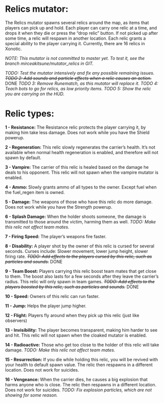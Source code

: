 Relics mutator:
===============

The Relics mutator spawns several relics around the map, as items that players can pick up and hold. Each player can carry one relic at a time, and drops it when they die or press the “drop relic” button. If not picked up after some time, a relic will respawn in another location. Each relic grants a special ability to the player carrying it. Currently, there are 16 relics in Xonotic.

*NOTE: This mutator is not committed to master yet. To test it, see the branch mirceakitsune/mutator\_relics in GIT.*

*TODO: Test the mutator intensively and fix any possible remaining issues.*
~~*TODO 2: Add sounds and particle effects when a relic causes an action.*~~ DONE
*TODO 3: Remove Runematch, as this mutator will replace it.*
*TODO 4: Teach bots to go for relics, as low priority items.*
*TODO 5: Show the relic you are carrying on the HUD.*

Relic types:
============

**1 - Resistance:** The Resistance relic protects the player carrying it, by making him take less damage. Does not work while you have the Shield powerup.

**2 - Regeneration:** This relic slowly regenerates the carrier’s health. It’s not available when normal health regeneration is enabled, and therefore will not spawn by default.

**3 - Vampire:** The carrier of this relic is healed based on the damage he deals to his opponent. This relic will not spawn when the vampire mutator is enabled.

**4 - Ammo:** Slowly grants ammo of all types to the owner. Except fuel when the fuel\_regen item is owned.

**5 - Damage:** The weapons of those who have this relic do more damage. Does not work while you have the Strength powerup.

**6 - Splash Damage:** When the holder shoots someone, the damage is transmitted to those around the victim, harming them as well.
*TODO: Make this relic not affect team mates.*

**7 - Firing Speed:** The player’s weapons fire faster.

**8 - Disability:** A player shot by the owner of this relic is cursed for several seconds. Curses include: Slower movement, lower jump height, slower firing rate.
~~*TODO: Add effects to the players cursed by this relic, such as particles and sounds.*~~ DONE

**9 - Team Boost:** Players carrying this relic boost team mates that get close to them. The boost also lasts for a few seconds after they leave the carrier’s radius. This relic will only spawn in team games.
~~*TODO: Add effects to the players boosted by this relic, such as particles and sounds.*~~ DONE

**10 - Speed:** Owners of this relic can run faster.

**11 - Jump:** Helps the player jump higher.

**12 - Flight:** Players fly around when they pick up this relic (just like observers)

**13 - Invisibility:** The player becomes transparent, making him harder to see and hit. This relic will not spawn when the cloaked mutator is enabled.

**14 - Radioactive:** Those who get too close to the holder of this relic will take damage.
*TODO: Make this relic not affect team mates.*

**15 - Resurrection:** If you die while holding this relic, you will be revived with your health to default spawn value. The relic then respawns in a different location. Does not work for suicides.

**16 - Vengeance:** When the carrier dies, he causes a big explosion that harms anyone who is close. The relic then respawns in a different location. Does not work for suicides.
*TODO: Fix explosion particles, which are not showing for some reason.*

